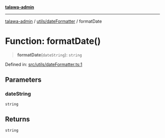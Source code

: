 [**talawa-admin**](../../../README.md)

***

[talawa-admin](../../../modules.md) / [utils/dateFormatter](../README.md) / formatDate

# Function: formatDate()

> **formatDate**(`dateString`): `string`

Defined in: [src/utils/dateFormatter.ts:1](https://github.com/bint-Eve/talawa-admin/blob/e05e1a03180dbbfc7ba850102958ea6b6cd4b01e/src/utils/dateFormatter.ts#L1)

## Parameters

### dateString

`string`

## Returns

`string`
